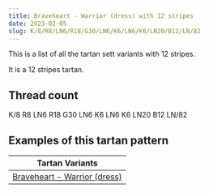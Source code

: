 ```yaml
---
title: Braveheart - Warrior (dress) with 12 stripes
date: 2023-02-05
slug: K/8/R8/LN6/R18/G30/LN6/K6/LN6/K6/LN20/B12/LN/82
---
```

This is a list of all the tartan sett variants with 12 stripes.

It is a 12 stripes tartan.


## Thread count
K/8 R8 LN6 R18 G30 LN6 K6 LN6 K6 LN20 B12 LN/82

## Examples of this tartan pattern

| Tartan Variants |
|---------------|
| [Braveheart - Warrior (dress)](/variants/k/8/r8/ln6/r18/g30/ln6/k6/ln6/k6/ln20/b12/ln/82-b304080-g008000-k000000-lne0e0e0-rc00000)||
